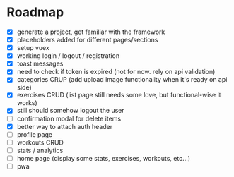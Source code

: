 # Roadmap

- [x] generate a project, get familiar with the framework
- [x] placeholders added for different pages/sections
- [x] setup vuex
- [x] working login / logout / registration
- [x] toast messages
- [x] need to check if token is expired (not for now. rely on api validation)
- [x] categories CRUP (add upload image functionality when it's ready on api side)
- [x] exercises CRUD (list page still needs some love, but functional-wise it works)
- [x] still should somehow logout the user
- [ ] confirmation modal for delete items
- [x] better way to attach auth header
- [ ] profile page
- [ ] workouts CRUD
- [ ] stats / analytics
- [ ] home page (display some stats, exercises, workouts, etc...)
- [ ] pwa

